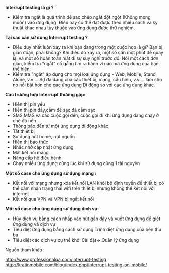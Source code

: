 **Interrupt testing là gì ?**

* Kiểm tra ngắt là quá trình để sao chép ngắt đột ngột (Không mong muốn) vào ứng dụng. Điều này có thể đạt được theo nhiều cách và kỹ thuật khác nhau tùy thuộc vào ứng dụng được thử nghiệm.

**Tại sao cần sử dụng Interrupt testing ?**

* Điều duy nhất luôn xảy ra khi bạn đang trong một cuộc họp là gì? Bạn bị gián đoạn, phải không? Khi điều đó xảy ra, một số cần một phút để quay lại và một số hoàn toàn mất đi sự suy nghĩ trước đó. Nói một cách đơn giản, kiểm tra "ngắt" cố gắng tìm ra hành vi nào mà ứng dụng của bạn thể hiện.
* Kiểm tra "ngắt" áp dụng cho mọi loại ứng dụng - Web, Mobile, Stand Alone, v.v ... Sự đa dạng của các thiết bị, mạng, cấu hình, v.v ... làm cho nó nổi bật hơn cho các ứng dụng Di động so với các ứng dụng khác.

**Các trường hợp Interrupt thường gặp:**

* Hiển thị pin yếu 
* Hiển thị pin đầy,cắm để sạc,đã cắm sạc 
* SMS,MMS và các cuộc gọi đến, cuộc gọi đi khi ứng dụng đang chạy ở chế độ nền 
* Thông báo đến từ một ứng dụng di động khác 
* Tắt thiết bị 
* Sử dụng nút home, nút nguồn 
* Hiển thị báo thức
* Nhắc nhở cập nhật ứng dụng 
* Mất kết nối mạng 
* Nâng cấp hệ điều hành 
* Chạy nhiều ứng dụng cùng lúc khi sử dụng cùng 1 tài nguyên 

**Một số case cho ứng dụng sử dụng mạng :**

* Kết nối với mạng nhưng xóa kết nối LAN khỏi bộ định tuyến để thiết bị có thể cảm nhận trạng thái wifi trên thiết bị nhưng không thể kết nối với internet
* Kết nối qua VPN và VPN bị ngắt kết nối

**Một số case cho ứng dụng sử dụng dịch vụ:**

* Hủy dịch vụ bằng cách nhấp vào nút gần đây và vuốt ứng dụng để giết ứng dụng và dịch vụ
* Tiêu diệt ứng dụng bằng cách sử dụng Trình diệt ứng dụng của bên thứ ba
* Tiêu diệt các dịch vụ cụ thể khỏi Cài đặt-> Quản lý ứng dụng

Nguồn tham khảo : 

http://www.professionalqa.com/interrupt-testing
http://kratinmobile.com/blog/index.php/interrupt-testing-on-mobile/